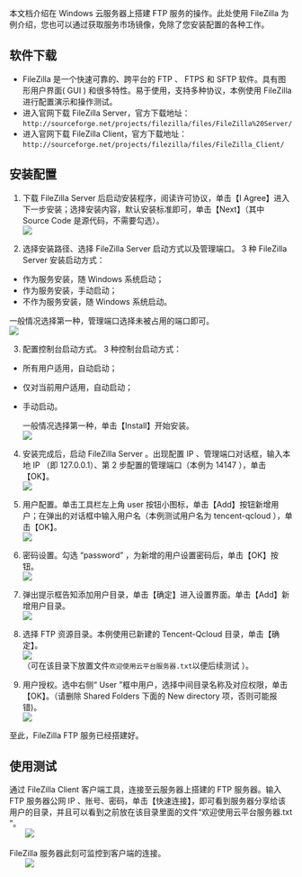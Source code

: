 
本文档介绍在 Windows 云服务器上搭建 FTP 服务的操作。此处使用 FileZilla 为例介绍，您也可以通过获取服务市场镜像，免除了您安装配置的各种工作。

## 软件下载
 - FileZilla 是一个快速可靠的、跨平台的 FTP 、 FTPS 和 SFTP 软件。具有图形用户界面( GUI ) 和很多特性。易于使用，支持多种协议，本例使用 FileZilla 进行配置演示和操作测试。
 - 进入官网下载 FileZilla Server，官方下载地址： `http://sourceforge.net/projects/filezilla/files/FileZilla%20Server/`
 - 进入官网下载 FileZilla Client，官方下载地址： `http://sourceforge.net/projects/filezilla/files/FileZilla_Client/`

## 安装配置
 1. 下载 FileZilla Server 后启动安装程序，阅读许可协议，单击【I Agree】进入下一步安装；选择安装内容，默认安装标准即可，单击【Next】（其中 Source Code 是源代码，不需要勾选）。  
![](//mc.qcloudimg.com/static/img/1575622f1b1366c8bcff8d71c777b561/image.jpg)  

 2. 选择安装路径、选择 FileZilla Server 启动方式以及管理端口。
3 种 FileZilla Server 安装启动方式：
  - 作为服务安装，随 Windows 系统启动；
  - 作为服务安装，手动启动；
  - 不作为服务安装，随 Windows 系统启动。
  
 一般情况选择第一种，管理端口选择未被占用的端口即可。  
 ![](//mc.qcloudimg.com/static/img/7091c25ad8381f3702dfc37b3d9d56fd/image.jpg)  

 3. 配置控制台启动方式。
 3 种控制台启动方式：
  - 所有用户适用，自动启动；
  - 仅对当前用户适用，自动启动；
  - 手动启动。
  
	一般情况选择第一种，单击【Install】开始安装。  
 ![](//mc.qcloudimg.com/static/img/129d6460bae48c8e59fe770ac5f08430/image.jpg)  

 4. 安装完成后，启动 FileZilla Server 。出现配置 IP 、管理端口对话框，输入本地 IP （即 127.0.0.1）、第 2 步配置的管理端口（本例为 14147 ），单击【OK】。  
 ![](//mc.qcloudimg.com/static/img/3953153a08d6fb1eda1fa087e8f19264/image.jpg)  

 5. 用户配置。单击工具栏左上角 user 按钮小图标，单击【Add】按钮新增用户；在弹出的对话框中输入用户名（本例测试用户名为 tencent-qcloud ），单击【OK】。  
 ![](//mc.qcloudimg.com/static/img/2a000f0e725f8d830a29e1ed18392ec0/image.png)  

 6. 密码设置。勾选 “password” ，为新增的用户设置密码后，单击【OK】按钮。  
 ![](//mc.qcloudimg.com/static/img/2635b4a5c6dc8d1debcb593b5307fe79/image.jpg)  

 7. 弹出提示框告知添加用户目录，单击【确定】进入设置界面。单击【Add】新增用户目录。  
 ![](//mc.qcloudimg.com/static/img/10e37b8b35a6a81381e2a398ae4d9764/image.jpg)  

 8. 选择 FTP 资源目录。本例使用已新建的 Tencent-Qcloud 目录，单击【确定】。  
 ![](//mc.qcloudimg.com/static/img/abfe5bdfd1011f723b4e5d75e4b3de36/image.jpg)  
（可在该目录下放置文件`欢迎使用云平台服务器.txt`以便后续测试 ）。  

 9. 用户授权。选中右侧“ User ”框中用户，选择中间目录名称及对应权限，单击【OK】。（请删除 Shared Folders 下面的 New directory 项，否则可能报错)。  
![](//mc.qcloudimg.com/static/img/ada463488ce9abfd65d086db08aa35ce/image.jpg)

至此，FileZilla FTP 服务已经搭建好。  

## 使用测试
通过 FileZilla Client 客户端工具，连接至云服务器上搭建的 FTP 服务器。输入 FTP 服务器公网 IP 、账号、密码，单击【快速连接】，即可看到服务器分享给该用户的目录，并且可以看到之前放在该目录里面的文件“欢迎使用云平台服务器.txt ”。  
&nbsp;&nbsp;&nbsp;&nbsp;&nbsp;&nbsp;&nbsp;![](//mc.qcloudimg.com/static/img/5e7fdbc24a8d5ca0690af8b09bf5a2e0/image.png)

 FileZilla 服务器此刻可监控到客户端的连接。  
&nbsp;&nbsp;&nbsp;&nbsp;&nbsp;&nbsp;&nbsp;![](//mc.qcloudimg.com/static/img/ff304d1fe6056e920c6637896f6aae3a/image.jpg)
